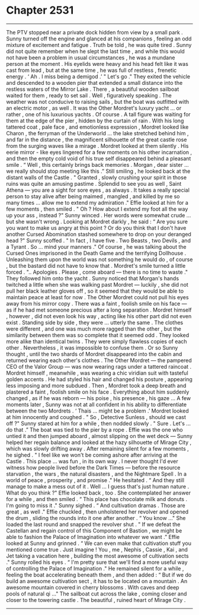 
# Chapter 2531


---

The PTV stopped near a private dock hidden from view by a small park . Sunny turned off the engine and glanced at his companions , feeling an odd mixture of excitement and fatigue .
Truth be told , he was quite tired . Sunny did not quite remember when he slept the last time , and while this would not have been a problem in usual circumstances , he was a mundane person at the moment . His eyelids were heavy and his head felt like it was cast from lead , but at the same time , he was full of restless , frenetic energy .
‘ Ah . I miss being a demigod .’
" Let's go ."
They exited the vehicle and descended to a wooden pier that extended a small distance into the restless waters of the Mirror Lake . There , a beautiful wooden sailboat waited for them , ready to set sail .
Well , figuratively speaking . The weather was not conducive to raising sails , but the boat was outfitted with an electric motor , as well . It was the Other Mordret's luxury yacht ... or rather , one of his luxurious yachts . Of course .
A tall figure was waiting for them at the edge of the pier , hidden by the curtain of rain . With his long tattered coat , pale face , and emotionless expression , Mordret looked like Charon , the ferryman of the Underworld ... the lake stretched behind him , and far in the distance , the magnificent silhouette of the great castle rose from the surging waves like a mirage .
Mordret looked at them silently . His eerie mirror - like eyes lingered for a few moments on his other incarnation , and then the empty cold void of his true self disappeared behind a pleasant smile .
“ Well , this certainly brings back memories . Morgan , dear sister ... we really should stop meeting like this .”
Still smiling , he looked back at the distant walls of the Castle .
" Granted , slowly crushing your spirit in those ruins was quite an amusing pastime . Splendid to see you as well , Saint Athena — you are a sight for sore eyes , as always . It takes a really special person to stay alive after being maimed , mangled , and killed by me so many times ... allow me to extend my admiration ."
Effie looked at him for a few moments , then smiled .
" Oh ? How about I extend my foot all the way up your ass , instead ?"
Sunny winced .
Her words were somewhat crude ... but she wasn't wrong .
Looking at Mordret darkly , he said :
“ Are you sure you want to make us angry at this point ? Or do you think that I don't have another Cursed Abomination stashed somewhere to drop on your deranged head ?"
Sunny scoffed .
" In fact , I have five . Two Beasts , two Devils , and a Tyrant . So ... mind your manners ."
Of course , he was talking about the Cursed Ones imprisoned in the Death Game and the terrifying Dollhouse . Unleashing them upon the world was not something he would do , of course , but the bastard did not have to know that .
Mordret's smile turned a little forced .
".. Apologies . Please , come aboard — there is no time to waste ."
They followed him onto the yacht . Sunny noticed that Morgan's hands twitched a little when she was walking past Mordret — luckily , she did not pull her black leather gloves off , so it seemed that they would be able to maintain peace at least for now .
The Other Mordret could not pull his eyes away from his mirror copy . There was a faint , foolish smile on his face — as if he had met someone precious after a long separation . Mordret himself , however , did not even look his way , acting like his other part did not even exist .
Standing side by side , they were ... utterly the same . The clothes were different , and one was much more ragged than the other , but the similarity between them was so complete that it seemed odd . They looked more alike than identical twins . They were simply flawless copies of each other . Nevertheless , it was impossible to confuse them .
Or so Sunny thought , until the two shards of Mordret disappeared into the cabin and returned wearing each other's clothes .
The Other Mordret — the pampered CEO of the Valor Group — was now wearing rags under a tattered raincoat . Mordret himself , meanwhile , was wearing a chic viridian suit with tasteful golden accents . He had styled his hair and changed his posture , appearing less imposing and more subdued .
Then , Mordret took a deep breath and plastered a faint , foolish smile on his face . Everything about him suddenly changed , as if he was reborn — his poise , his presence , his gaze ...
A few moments later , Sunny was not at all confident in his ability to differentiate between the two Mordrets .
‘ Thais ... might be a problem .’
Mordret looked at him innocently and coughed .
" So , Detective Sunless , should we cast off ?"
Sunny stared at him for a while , then nodded slowly .
" Sure . Let's ... do that .”
The boat was tied to the pier by a rope . Effie was the one who untied it and then jumped aboard , almost slipping on the wet deck — Sunny helped her regain balance and looked at the hazy silhouette of Mirage City , which was slowly drifting away .
After remaining silent for a few moments , he sighed .
" I feel like we won't be coming ashore after arriving at the Castle . This place ... was fun , in its own way . I never thought I'd ever witness how people lived before the Dark Times — before the resource starvation , the wars , the natural disasters , and the Nightmare Spell . In a world of peace , prosperity , and promise ."
He hesitated .
“ And they still manage to make a mess out of it . Well ... I guess that's just human nature . What do you think ?"
Effie looked back , too .
She contemplated her answer for a while , and then smiled .
“ This place has chocolate milk and donuts . I'm going to miss it ."
Sunny sighed .
“ And cultivation dramas . Those are great , as well ."
Effie chuckled , then unholstered her revolver and opened the drum , sliding the rounds into it one after another .
“ You know ..."
She loaded the last round and snapped the revolver shut .
" If we defeat the Castellan and regain control of this Component of Bastion , we might be able to fashion the Palace of Imagination into whatever we want .”
Effie looked at Sunny and grinned .
“ We can even make that cultivation stuff you mentioned come true . Just imagine ! You , me , Nephis , Cassie , Kai , and Jet taking a vacation here , building the most awesome of cultivation sects ."
Sunny rolled his eyes .
“ I'm pretty sure that we'll find a more useful way of controlling the Palace of Imagination ."
He remained silent for a while , feeling the boat accelerating beneath them , and then added :
“ But if we do build an awesome cultivation sect , it has to be located on a mountain . An awesome mountain covered in cherry blossoms . With caves and deep pools of natural qi ..."
The sailboat cut across the lake , coming closer and closer to the towering castle . The beautiful , ruined heart of Mirage City .

---

